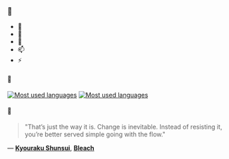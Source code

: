 ### 👋

- 🔭
- 🌱
- 💬
- 📫
- ⚡

#### 🧏

[![Most used languages](https://github-readme-stats-aynah.vercel.app/api/top-langs/?username=aynh&theme=solarized-dark&langs_count=6&layout=compact&hide_title=true)](https://github.com/anuraghazra/github-readme-stats#gh-dark-mode-only)
[![Most used languages](https://github-readme-stats-aynah.vercel.app/api/top-langs/?username=aynh&theme=solarized-light&langs_count=6&layout=compact&hide_title=true)](https://github.com/anuraghazra/github-readme-stats#gh-light-mode-only)

#### 💬

> "That’s just the way it is. Change is inevitable. Instead of resisting it, you’re better served simple going with the flow."

&mdash; [**Kyouraku Shunsui**](https://myanimelist.net/character.php?q=Kyouraku%20Shunsui&cat=character), [**Bleach**](https://myanimelist.net/search/all?q=Bleach&cat=all)
